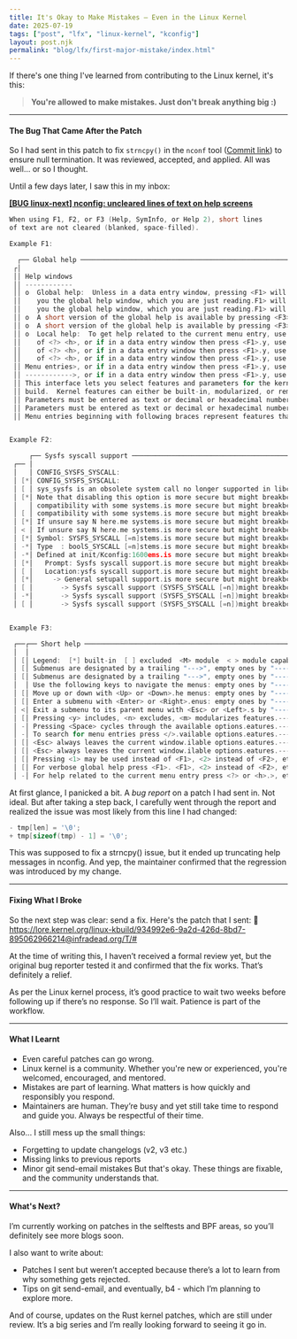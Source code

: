 ```yaml
---
title: It's Okay to Make Mistakes — Even in the Linux Kernel
date: 2025-07-19
tags: ["post", "lfx", "linux-kernel", "kconfig"]
layout: post.njk
permalink: "blog/lfx/first-major-mistake/index.html"
---
```


If there's one thing I've learned from contributing to the Linux kernel, it's this:

> **You're allowed to make mistakes. Just don't break anything big :)**

---

#### The Bug That Came After the Patch

So I had sent in this patch to fix `strncpy()` in the `nconf` tool ([Commit link](https://git.kernel.org/pub/scm/linux/kernel/git/next/linux-next.git/commit/?id=1b92b18ec419cac4bb57e405ac1f571e0943a950)) to ensure null termination. It was reviewed, accepted, and applied. All was well... or so I thought.

Until a few days later, I saw this in my inbox:

[**[BUG linux-next] nconfig: uncleared lines of text on help screens**](https://lore.kernel.org/lkml/CAK7LNAT54nvwYmTy20Ep8U2kr4thn68yYWXi9R-d3Yx3iXs=Bg@mail.gmail.com/T/#)

```c
When using F1, F2, or F3 (Help, SymInfo, or Help 2), short lines
of text are not cleared (blanked, space-filled).

Example F1:

  ┌── Global help ───────────────────────────────────────────────────────────┐
 ┌│                                                                          │┐
 ││ Help windows                                                             ││
 ││ ------------                                                             ││
 ││ o  Global help:  Unless in a data entry window, pressing <F1> will give `││
 ││    you the global help window, which you are just reading.F1> will give `││
 ││    you the global help window, which you are just reading.F1> will give `││
 ││ o  A short version of the global help is available by pressing <F3>.ive `││
 ││ o  A short version of the global help is available by pressing <F3>.ive `││
 ││ o  Local help:  To get help related to the current menu entry, use anye `││
 ││    of <?> <h>, or if in a data entry window then press <F1>.y, use anye `││
 ││    of <?> <h>, or if in a data entry window then press <F1>.y, use anye `││
 ││    of <?> <h>, or if in a data entry window then press <F1>.y, use anye `││
 ││ Menu entries>, or if in a data entry window then press <F1>.y, use anye `││
 ││ ------------>, or if in a data entry window then press <F1>.y, use anye `││
 ││ This interface lets you select features and parameters for the kernelye `││
 ││ build.  Kernel features can either be built-in, modularized, or removed.`││
 ││ Parameters must be entered as text or decimal or hexadecimal numbers.ed.`││
 ││ Parameters must be entered as text or decimal or hexadecimal numbers.ed.`││
 ││ Menu entries beginning with following braces represent features that.ed.`


Example F2:

     ┌── Sysfs syscall support ──────────────────────────────────────────┐
 ┌── │                                                                   │────┐
 │   │ CONFIG_SYSFS_SYSCALL:                                             │    │
 │ [*│ CONFIG_SYSFS_SYSCALL:                                             │    │
 │ [ │ sys_sysfs is an obsolete system call no longer supported in libc. │    │
 │ [*│ Note that disabling this option is more secure but might breakbc. │    │
 │   │ compatibility with some systems.is more secure but might breakbc. │    │
 │ [ │ compatibility with some systems.is more secure but might breakbc. │    │
 │ [*│ If unsure say N here.me systems.is more secure but might breakbc. │    │
 │ < │ If unsure say N here.me systems.is more secure but might breakbc. │    │
 │ [*│ Symbol: SYSFS_SYSCALL [=n]stems.is more secure but might breakbc. │    │
 │ -*│ Type  : boolS_SYSCALL [=n]stems.is more secure but might breakbc. │    │
 │ -*│ Defined at init/Kconfig:1600ems.is more secure but might breakbc. │    │
 │ [*│   Prompt: Sysfs syscall support.is more secure but might breakbc. │    │
 │ [ │   Location:ysfs syscall support.is more secure but might breakbc. │    │
 │ [*│     -> General setupall support.is more secure but might breakbc. │    │
 │ [ │       -> Sysfs syscall support (SYSFS_SYSCALL [=n])might breakbc. │    │
 │ -*│       -> Sysfs syscall support (SYSFS_SYSCALL [=n])might breakbc. │    │
 │ [ │       -> Sysfs syscall support (SYSFS_SYSCALL [=n])might breakbc.


Example F3:

 ┌──┌── Short help ────────────────────────────────────────────────────────┐──┐
 │  │                                                                      │  │
 │ [│ Legend:  [*] built-in  [ ] excluded  <M> module  < > module capable. │  │
 │ [│ Submenus are designated by a trailing "--->", empty ones by "----".. │  │
 │ [│ Submenus are designated by a trailing "--->", empty ones by "----".. │  │
 │  │ Use the following keys to navigate the menus: empty ones by "----".. │  │
 │ [│ Move up or down with <Up> or <Down>.he menus: empty ones by "----".. │  │
 │ [│ Enter a submenu with <Enter> or <Right>.enus: empty ones by "----".. │  │
 │ <│ Exit a submenu to its parent menu with <Esc> or <Left>.s by "----".. │  │
 │ [│ Pressing <y> includes, <n> excludes, <m> modularizes features.---".. │  │
 │ -│ Pressing <Space> cycles through the available options.eatures.---".. │  │
 │ -│ To search for menu entries press </>.vailable options.eatures.---".. │  │
 │ [│ <Esc> always leaves the current window.ilable options.eatures.---".. │  │
 │ [│ <Esc> always leaves the current window.ilable options.eatures.---".. │  │
 │ [│ Pressing <1> may be used instead of <F1>, <2> instead of <F2>, etc.. │  │
 │ [│ For verbose global help press <F1>. <F1>, <2> instead of <F2>, etc.. │  │
 │ -│ For help related to the current menu entry press <?> or <h>.>, etc.. 

```
At first glance, I panicked a bit. A *bug report* on a patch I had sent in. Not ideal. But after taking a step back, I carefully went through the report and realized the issue was most likely from this line I had changed:

```c
- tmp[len] = '\0';
+ tmp[sizeof(tmp) - 1] = '\0';
```
This was supposed to fix a strncpy() issue, but it ended up truncating help messages in nconfig. And yep, the maintainer confirmed that the regression was introduced by my change.

---

#### Fixing What I Broke
So the next step was clear: send a fix.
Here's the patch that I sent:
🔗 https://lore.kernel.org/linux-kbuild/934992e6-9a2d-426d-8bd7-895062966214@infradead.org/T/#

At the time of writing this, I haven’t received a formal review yet, but the original bug reporter tested it and confirmed that the fix works. That’s definitely a relief.

As per the Linux kernel process, it’s good practice to wait two weeks before following up if there’s no response. So I’ll wait. Patience is part of the workflow.

---

#### What I Learnt
- Even careful patches can go wrong.
- Linux kernel is a community. Whether you're new or experienced, you're welcomed, encouraged, and mentored.
- Mistakes are part of learning. What matters is how quickly and responsibly you respond.
- Maintainers are human. They’re busy and yet still take time to respond and guide you. Always be respectful of their time.

Also... I still mess up the small things:
- Forgetting to update changelogs (v2, v3 etc.)
- Missing links to previous reports
- Minor git send-email mistakes
But that's okay. These things are fixable, and the community understands that.

---

#### What's Next?
I’m currently working on patches in the selftests and BPF areas, so you’ll definitely see more blogs soon.

I also want to write about:
- Patches I sent but weren’t accepted because there’s a lot to learn from why something gets rejected.
- Tips on git send-email, and eventually, b4 - which I’m planning to explore more.

And of course, updates on the Rust kernel patches, which are still under review. It’s a big series and I’m really looking forward to seeing it go in.